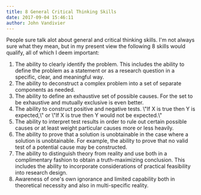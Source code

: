 ```yaml
---
title: 8 General Critical Thinking Skills
date: 2017-09-04 15:46:11
author: John Vandivier
---
```




People sure talk alot about general and critical thinking skills. I'm not always sure what they mean, but in my present view the following 8 skills would qualify, all of which I deem important:
<ol>
 	<li>The ability to clearly identify the problem. This includes the ability to define the problem as a statement or as a research question in a specific, clear, and meaningful way.</li>
 	<li>The ability to deconstruct a complex problem into a set of separate components as needed.</li>
 	<li>The ability to define an exhaustive set of possible causes. For the set to be exhaustive and mutually exclusive is even better.</li>
 	<li>The ability to construct positive and negative tests. \"If X is true then Y is expected,\" or \"If X is true then Y would not be expected.\"</li>
 	<li>The ability to interpret test results in order to rule out certain possible causes or at least weight particular causes more or less heavily.</li>
 	<li>The ability to prove that a solution is unobtainable in the case where a solution is unobtainable. For example, the ability to prove that no valid test of a potential cause may be constructed.</li>
 	<li>The ability to distinguish theory from reality and use both in a complimentary fashion to obtain a truth-maximizing conclusion. This includes the ability to incorporate considerations of practical feasibility into research design.</li>
 	<li>Awareness of one's own ignorance and limited capability both in theoretical necessity and also in multi-specific reality.</li>
</ol>